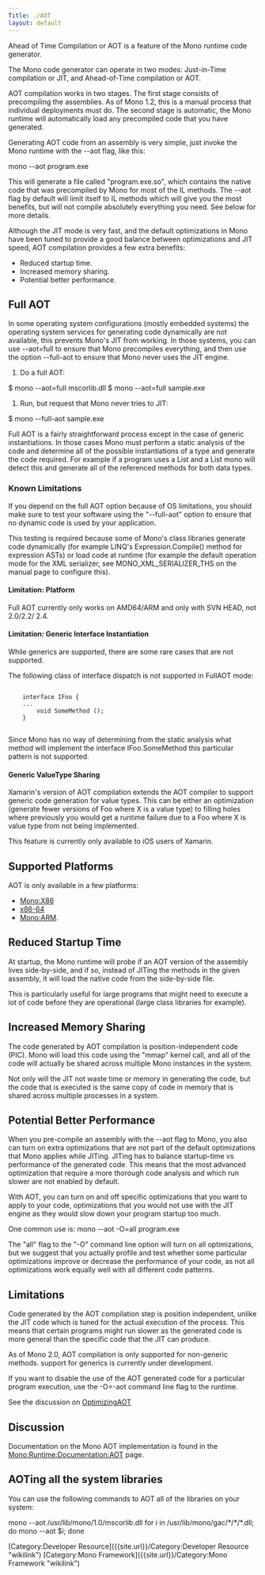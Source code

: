 ```yaml
---
Title: ./AOT
layout: default
---
```


Ahead of Time Compilation or AOT is a feature of the Mono runtime code
generator.

The Mono code generator can operate in two modes: Just-in-Time
compilation or JIT, and Ahead-of-Time compilation or AOT.

AOT compilation works in two stages. The first stage consists of
precompiling the assemblies. As of Mono 1.2, this is a manual process
that individual deployments must do. The second stage is automatic, the
Mono runtime will automatically load any precompiled code that you have
generated.

Generating AOT code from an assembly is very simple, just invoke the
Mono runtime with the --aot flag, like this:

<bash> mono --aot program.exe </bash>

This will generate a file called "program.exe.so", which contains the
native code that was precompiled by Mono for most of the IL methods. The
--aot flag by default will limit itself to IL methods which will give
you the most benefits, but will not compile absolutely everything you
need. See below for more details.

Although the JIT mode is very fast, and the default optimizations in
Mono have been tuned to provide a good balance between optimizations and
JIT speed, AOT compilation provides a few extra benefits:

-   Reduced startup time.
-   Increased memory sharing.
-   Potential better performance.

Full AOT
--------

In some operating system configurations (mostly embedded systems) the
operating system services for generating code dynamically are not
available, this prevents Mono's JIT from working. In those systems, you
can use --aot=full to ensure that Mono precompiles everything, and then
use the option --full-aot to ensure that Mono never uses the JIT engine.

<bash>

1.  Do a full AOT:

\$ mono --aot=full mscorlib.dll \$ mono --aot=full sample.exe

1.  Run, but request that Mono never tries to JIT:

\$ mono --full-aot sample.exe </bash>

Full AOT is a fairly straightforward process except in the case of
generic instantiations. In those cases Mono must perform a static
analysis of the code and determine all of the possible instantiations of
a type and generate the code required. For example if a program uses a
List<int> and a List<double> mono will detect this and generate all of
the referenced methods for both data types.

### Known Limitations

If you depend on the full AOT option because of OS limitations, you
should make sure to test your software using the "--full-aot" option to
ensure that no dynamic code is used by your application.

This testing is required because some of Mono's class libraries generate
code dynamically (for example LINQ's Expression.Compile() method for
expression ASTs) or load code at runtime (for example the default
operation mode for the XML serializer, see MONO\_XML\_SERIALIZER\_THS on
the manual page to configure this).

#### Limitation: Platform

Full AOT currently only works on AMD64/ARM and only with SVN HEAD, not
2.0/2.2/ 2.4.

#### Limitation: Generic Interface Instantiation

While generics are supported, there are some rare cases that are not
supported.

The following class of interface dispatch is not supported in FullAOT
mode:

<div class="csharp">
    <pre><code>
    interface IFoo<T> {
    ...
        void SomeMethod ();
    }
    </code></pre>

</div>
Since Mono has no way of determining from the static analysis what
method will implement the interface IFoo<int>.SomeMethod this particular
pattern is not supported.

#### Generic ValueType Sharing

Xamarin's version of AOT compilation extends the AOT compiler to support
generic code generation for value types. This can be either an
optimization (generate fewer versions of Foo<X> where X is a value type)
to filling holes where previously you would get a runtime failure due to
a Foo<X> where X is value type from not being implemented.

This feature is currently only available to iOS users of Xamarin.

Supported Platforms
-------------------

AOT is only available in a few platforms:

-   <Mono:X86>
-   [x86-64](Mono:AMD64{{site.url}}/ "wikilink")
-   <Mono:ARM>.

Reduced Startup Time
--------------------

At startup, the Mono runtime will probe if an AOT version of the
assembly lives side-by-side, and if so, instead of JITing the methods in
the given assembly, it will load the native code from the side-by-side
file.

This is particularly useful for large programs that might need to
execute a lot of code before they are operational (large class libraries
for example).

Increased Memory Sharing
------------------------

The code generated by AOT compilation is position-independent code
(PIC). Mono will load this code using the "mmap" kernel call, and all of
the code will actually be shared across multiple Mono instances in the
system.

Not only will the JIT not waste time or memory in generating the code,
but the code that is executed is the same copy of code in memory that is
shared across multiple processes in a system.

Potential Better Performance
----------------------------

When you pre-compile an assembly with the --aot flag to Mono, you also
can turn on extra optimizations that are not part of the default
optimizations that Mono applies while JITing. JITing has to balance
startup-time vs performance of the generated code. This means that the
most advanced optimization that require a more thorough code analysis
and which run slower are not enabled by default.

With AOT, you can turn on and off specific optimizations that you want
to apply to your code, optimizations that you would not use with the JIT
engine as they would slow down your program startup too much.

One common use is: <bash> mono --aot -O=all program.exe </bash>

The "all" flag to the "-O" command line option will turn on all
optimizations, but we suggest that you actually profile and test whether
some particular optimizations improve or decrease the performance of
your code, as not all optimizations work equally well with all different
code patterns.

Limitations
-----------

Code generated by the AOT compilation step is position independent,
unlike the JIT code which is tuned for the actual execution of the
process. This means that certain programs might run slower as the
generated code is more general than the specific code that the JIT can
produce.

As of Mono 2.0, AOT compilation is only supported for non-generic
methods. support for generics is currently under development.

If you want to disable the use of the AOT generated code for a
particular program execution, use the -O=-aot command line flag to the
runtime.

See the discussion on [OptimizingAOT]({{site.url}}/OptimizingAOT "wikilink")

Discussion
----------

Documentation on the Mono AOT implementation is found in the
<Mono:Runtime:Documentation:AOT> page.

AOTing all the system libraries
-------------------------------

You can use the following commands to AOT all of the libraries on your
system:

<bash> mono --aot /usr/lib/mono/1.0/mscorlib.dll for i in
/usr/lib/mono/gac/\*/\*/\*.dll; do mono --aot \$i; done </bash>

[Category:Developer Resource]({{site.url}}/Category:Developer Resource "wikilink")
[Category:Mono Framework]({{site.url}}/Category:Mono Framework "wikilink")
